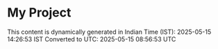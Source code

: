 # My Project

This content is dynamically generated in Indian Time (IST): 2025-05-15 14:26:53 IST
Converted to UTC: 2025-05-15 08:56:53 UTC
